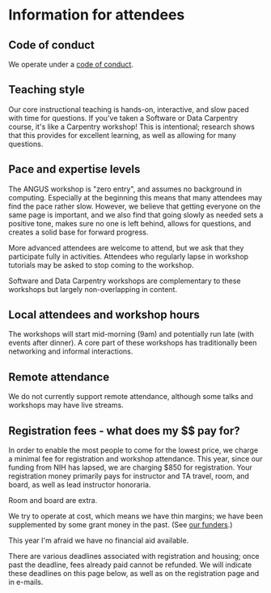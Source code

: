 # Information for attendees

## Code of conduct

We operate under a [code of conduct](coc.html).

## Teaching style

Our core instructional teaching is hands-on, interactive, and slow
paced with time for questions.  If you've taken a Software or Data
Carpentry course, it's like a Carpentry workshop!  This is
intentional; research shows that this provides for excellent learning,
as well as allowing for many questions.

## Pace and expertise levels

The ANGUS workshop is "zero entry", and assumes no background in
computing.  Especially at the beginning this means that many attendees
may find the pace rather slow.  However, we believe that getting
everyone on the same page is important, and we also find that going
slowly as needed sets a positive tone, makes sure no one is left
behind, allows for questions, and creates a solid base for forward
progress.

More advanced attendees are welcome to attend, but we ask that they
participate fully in activities.  Attendees who regularly lapse in
workshop tutorials may be asked to stop coming to the workshop.

Software and Data Carpentry workshops are complementary to these workshops
but largely non-overlapping in content.

## Local attendees and workshop hours

The workshops will start mid-morning (9am) and potentially run late (with
events after dinner). A core part of these workshops has traditionally
been networking and informal interactions.

## Remote attendance

We do not currently support remote attendance, although some talks and
workshops may have live streams.

## Registration fees - what does my $$ pay for?

In order to enable the most people to come for the lowest price, we
charge a minimal fee for registration and workshop attendance.  This
year, since our funding from NIH has lapsed, we are charging $850 for
registration.  Your registration money primarily pays for instructor
and TA travel, room, and board, as well as lead instructor honoraria.

Room and board are extra.

We try to operate at cost, which means we have thin margins; we have
been supplemented by some grant money in the past. (See
[our funders](FUNDERS.html).)

This year I'm afraid we have no financial aid available.

There are various deadlines associated with registration and housing;
once past the deadline, fees already paid cannot be refunded.  We will
indicate these deadlines on this page below, as well as on the
registration page and in e-mails.
